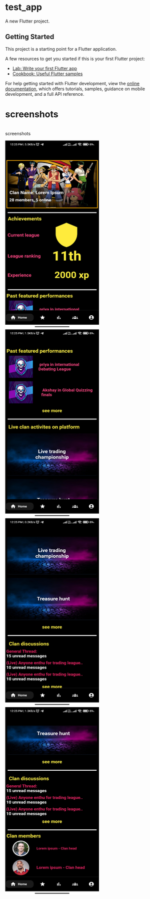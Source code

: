# test_app

A new Flutter project.

## Getting Started

This project is a starting point for a Flutter application.

A few resources to get you started if this is your first Flutter project:

- [Lab: Write your first Flutter app](https://docs.flutter.dev/get-started/codelab)
- [Cookbook: Useful Flutter samples](https://docs.flutter.dev/cookbook)

For help getting started with Flutter development, view the
[online documentation](https://docs.flutter.dev/), which offers tutorials,
samples, guidance on mobile development, and a full API reference.

# screenshots<br>
<br>
screenshots
<p float="left">
<img alt="screenshot" src="./screenshots/Screenshot_2022-08-18-12-25-31-837_com.example.test_app.jpg" width="300px" height="600px">
<img alt="screenshot" src="./screenshots/Screenshot_2022-08-18-12-25-37-624_com.example.test_app.jpg" width="300px" height="600px">
<img alt="screenshot" src="./screenshots/Screenshot_2022-08-18-12-25-41-957_com.example.test_app.jpg" width="300px" height="600px">
<img alt="screenshot" src="./screenshots/Screenshot_2022-08-18-12-25-45-375_com.example.test_app.jpg" width="300px" height="600px">
</p>
